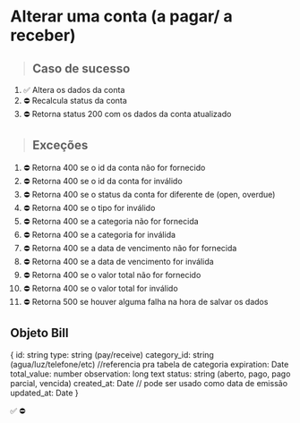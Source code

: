 # Alterar uma conta (a pagar/ a receber)

> ## Caso de sucesso

1. ✅ Altera os dados da conta
2. ⛔ Recalcula status da conta
3. ⛔ Retorna status 200 com os dados da conta atualizado

> ## Exceções
1. ⛔ Retorna 400 se o id da conta não for fornecido
2. ⛔ Retorna 400 se o id da conta for inválido
3. ⛔ Retorna 400 se o status da conta for diferente de (open, overdue)
4. ⛔ Retorna 400 se o tipo for inválido
5. ⛔ Retorna 400 se a categoria não for fornecida
6. ⛔ Retorna 400 se a categoria for inválida
7. ⛔ Retorna 400 se a data de vencimento não for fornecida
8. ⛔ Retorna 400 se a data de vencimento for inválida
9. ⛔ Retorna 400 se o valor total não for fornecido
10. ⛔ Retorna 400 se o valor total for inválido
11. ⛔ Retorna 500 se houver alguma falha na hora de salvar os dados


## Objeto Bill
{
  	id: string
    type: string (pay/receive)
    category_id: string (agua/luz/telefone/etc) //referencia pra tabela de categoria
    expiration: Date
    total_value: number
    observation: long text
    status: string (aberto, pago, pago parcial, vencida)
    created_at: Date // pode ser usado como data de emissão
    updated_at: Date
}

✅
⛔